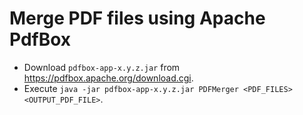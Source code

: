 # Merge PDF files using Apache PdfBox

* Download `pdfbox-app-x.y.z.jar` from https://pdfbox.apache.org/download.cgi.
* Execute `java -jar pdfbox-app-x.y.z.jar PDFMerger <PDF_FILES> <OUTPUT_PDF_FILE>`.
